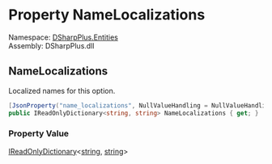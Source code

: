 # Property NameLocalizations

Namespace: [DSharpPlus.Entities](DSharpPlus.Entities.md)  
Assembly: DSharpPlus.dll

## <a id="DSharpPlus_Entities_DiscordApplicationCommandOption_NameLocalizations"></a>NameLocalizations

Localized names for this option.

```csharp
[JsonProperty("name_localizations", NullValueHandling = NullValueHandling.Include)]
public IReadOnlyDictionary<string, string> NameLocalizations { get; }
```

### Property Value

[IReadOnlyDictionary](https://learn.microsoft.com/dotnet/api/system.collections.generic.ireadonlydictionary\-2)<[string](https://learn.microsoft.com/dotnet/api/system.string), [string](https://learn.microsoft.com/dotnet/api/system.string)\>

